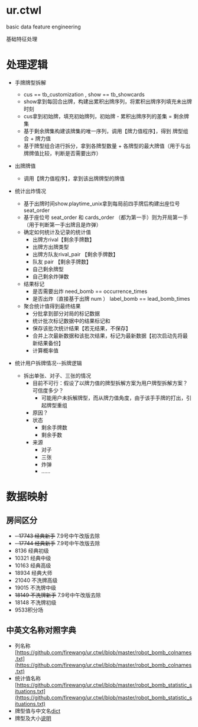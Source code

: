 # ur.ctwl
basic data feature engineering

基础特征处理

# 处理逻辑
* 手牌牌型拆解
    + cus == tb_customization , show == tb_showcards
    + show拿到每回合出牌，构建出累积出牌序列，将累积出牌序列填充未出牌时刻
    + cus拿到初始牌，填充初始牌列，初始牌 - 累积出牌序列的差集 = 剩余牌集 
    + 基于剩余牌集构建该牌集的唯一序列，调用【牌力值程序】，得到 牌型组合 + 牌力值
    + 基于牌型组合进行拆分，拿到各牌型数量 + 各牌型的最大牌值（用于与出牌牌值比较，判断是否需要出炸）
* 出牌牌值
    + 调用【牌力值程序】，拿到该出牌牌型的牌值

* 统计出炸情况
    +  基于出牌时间show.playtime_unix拿到每局前四手牌后构建出座位号 seat_order
    +  基于座位号 seat_order 和 cards_order （都为第一手）则为开局第一手（用于判断第一手出牌且是炸弹）
    +  确定如何统计及记录的统计值
        - 出牌方rival【剩余手牌数】
        - 出牌方出牌类型
        - 出牌方队友rival_pair 【剩余手牌数】
        - 队友 pair 【剩余手牌数】
        - 自己剩余牌型
        - 自己剩余炸弹数
    + 结果标记
        - 是否需要出炸 need_bomb == occurrence_times 
        - 是否出炸（直接基于出牌 num ） label_bomb == lead_bomb_times
    +  聚合统计值得到最终结果
        - 分批拿到部分对局的标记数据
        - 统计批次标记数据中的结果标记和
        - 保存该批次统计结果【若无结果，不保存】
        - 合并上次最新数据和该批次结果，标记为最新数据【初次启动先将最新结果备份】
        - 计算概率值
    
* 统计用户拆牌情况--拆牌逻辑
    + 拆出单张、对子、三张的情况
        - 目前不可行：假设了以牌力值的牌型拆解方案为用户牌型拆解方案？可信度多少？
            - 可能用户未拆解牌型，而从牌力值角度，由于该手手牌的打出，引起牌型重组
        - 原因？
        - 状态
            - 剩余手牌数
            - 剩余手数
        - 来源
            - 对子
            - 三张
            - 炸弹
            - ……

# 数据映射
## 房间区分
- ~~- 17743  经典新手~~ 7.9号中午改版去除
- ~~- 17744  经典新手~~ 7.9号中午改版去除
- 8136  经典初级
- 10321  经典中级
- 10163  经典高级
- 18934  经典大师
- 21040 不洗牌高级
- 19015  不洗牌中级
- ~~18149  不洗牌新手~~ 7.9号中午改版去除
- 18148  不洗牌初级
- 9533积分场

## 中英文名称对照字典
+ 列名称[https://github.com/firewang/ur.ctwl/blob/master/robot_bomb_colnames.txt](https://github.com/firewang/ur.ctwl/blob/master/robot_bomb_colnames.txt)
+ 统计值名称[https://github.com/firewang/ur.ctwl/blob/master/robot_bomb_statistic_situations.txt](https://github.com/firewang/ur.ctwl/blob/master/robot_bomb_statistic_situations.txt)
+ 牌型值与中文名[dict](./cards_type_name_map.txt)
+ 牌型及大小[说明](./牌组类型和大小说明.txt)